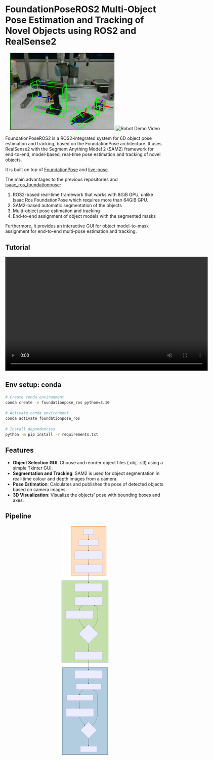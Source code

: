 # FoundationPoseROS2 Multi-Object Pose Estimation and Tracking of Novel Objects using ROS2 and RealSense2

<p align="center">
  <img src="assets/demo.gif" alt="Demo Video" width="330">
  <img src="assets/demo_robot.gif" alt="Robot Demo Video" width="434"><br>
</p>

FoundationPoseROS2 is a ROS2-integrated system for 6D object pose estimation and tracking, based on the FoundationPose architecture. It uses RealSense2 with the Segment Anything Model 2 (SAM2) framework for end-to-end, model-based, real-time pose estimation and tracking of novel objects.

It is built on top of [FoundationPose](https://github.com/NVlabs/FoundationPose) and [live-pose](https://github.com/Kaivalya192/live-pose).

The main advantages to the previous repositories and [isaac_ros_foundationpose](https://github.com/NVIDIA-ISAAC-ROS/isaac_ros_pose_estimation/tree/main/isaac_ros_foundationpose):
1. ROS2-based real-time framework that works with 8GiB GPU, unlike Isaac Ros FoundationPose which requires more than 64GiB GPU.
2. SAM2-based automatic segmentation of the objects
3. Multi-object pose estimation and tracking
4. End-to-end assignment of object models with the segmented masks

Furthermore, it provides an interactive GUI for object model-to-mask assignment for end-to-end multi-pose estimation and tracking.

## Tutorial

[<video width="640" height="360" controls>
  <source src="[assets/tutorial.mp4](https://github.com/ammar-n-abbas/FoundationPoseROS2/blob/a73eb8412972296c8cf5c55fde940eed4e8d159a/assets/tutorial.mp4)" type="video/mp4">
  Your browser does not support the video tag.
</video>](https://github.com/ammar-n-abbas/FoundationPoseROS2/blob/a73eb8412972296c8cf5c55fde940eed4e8d159a/assets/tutorial.mp4)

## Env setup: conda 

```bash
# Create conda environment
conda create -n foundationpose_ros python=3.10

# Activate conda environment
conda activate foundationpose_ros

# Install dependencies
python -m pip install -r requirements.txt
```

## Features

- **Object Selection GUI**: Choose and reorder object files (.obj, .stl) using a simple Tkinter GUI.
- **Segmentation and Tracking**: SAM2 is used for object segmentation in real-time colour and depth images from a camera.
- **Pose Estimation**: Calculates and publishes the pose of detected objects based on camera images.
- **3D Visualization**: Visualize the objects’ pose with bounding boxes and axes.

## Pipeline

<p align="center">
    <img src="assets/pipeline.svg" alt="Algorithm Pipeline" style="width: 30%; height: auto;"/>
</p>
